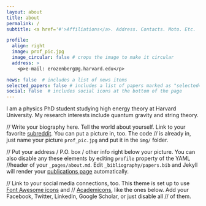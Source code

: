 ```yaml
---
layout: about
title: about
permalink: /
subtitle: <a href='#'>Affiliations</a>. Address. Contacts. Moto. Etc.

profile:
  align: right
  image: prof_pic.jpg
  image_circular: false # crops the image to make it circular
  address: >
    <p>e-mail: erozenberg@g.harvard.edu</p>

news: false  # includes a list of news items
selected_papers: false # includes a list of papers marked as "selected={true}"
social: false  # includes social icons at the bottom of the page
---
```


I am a physics PhD student studying high energy theory at Harvard University. My research interests include quantum gravity and string theory.

// Write your biography here. Tell the world about yourself. Link to your favorite [subreddit](http://reddit.com). You can put a picture in, too. The code // is already in, just name your picture `prof_pic.jpg` and put it in the `img/` folder.

// Put your address / P.O. box / other info right below your picture. You can also disable any these elements by editing `profile` property of the YAML //header of your `_pages/about.md`. Edit `_bibliography/papers.bib` and Jekyll will render your [publications page](/al-folio/publications/) automatically.

// Link to your social media connections, too. This theme is set up to use [Font Awesome icons](http://fortawesome.github.io/Font-Awesome/) and 
// [Academicons](https://jpswalsh.github.io/academicons/), like the ones below. Add your Facebook, Twitter, LinkedIn, Google Scholar, or just disable all // of them.
